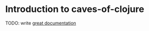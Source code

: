 # Introduction to caves-of-clojure

TODO: write [great documentation](http://jacobian.org/writing/what-to-write/)
